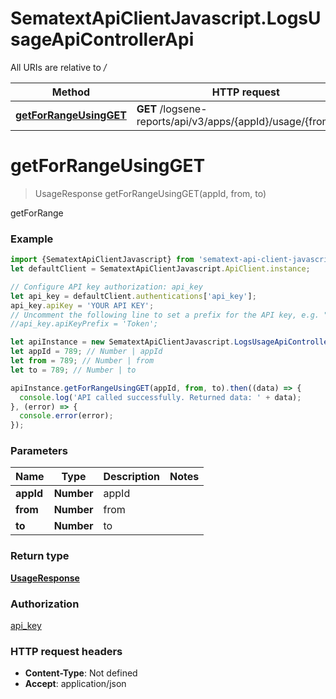 # SematextApiClientJavascript.LogsUsageApiControllerApi

All URIs are relative to */*

| Method                                                                      | HTTP request                                                   | Description |
| --------------------------------------------------------------------------- | -------------------------------------------------------------- | ----------- |
| [**getForRangeUsingGET**](LogsUsageApiControllerApi.md#getForRangeUsingGET) | **GET** /logsene-reports/api/v3/apps/{appId}/usage/{from}/{to} | getForRange |

<a name="getForRangeUsingGET"></a>

# **getForRangeUsingGET**

> UsageResponse getForRangeUsingGET(appId, from, to)

getForRange

### Example

```javascript
import {SematextApiClientJavascript} from 'sematext-api-client-javascript';
let defaultClient = SematextApiClientJavascript.ApiClient.instance;

// Configure API key authorization: api_key
let api_key = defaultClient.authentications['api_key'];
api_key.apiKey = 'YOUR API KEY';
// Uncomment the following line to set a prefix for the API key, e.g. "Token" (defaults to null)
//api_key.apiKeyPrefix = 'Token';

let apiInstance = new SematextApiClientJavascript.LogsUsageApiControllerApi();
let appId = 789; // Number | appId
let from = 789; // Number | from
let to = 789; // Number | to

apiInstance.getForRangeUsingGET(appId, from, to).then((data) => {
  console.log('API called successfully. Returned data: ' + data);
}, (error) => {
  console.error(error);
});

```

### Parameters

| Name      | Type       | Description | Notes |
| --------- | ---------- | ----------- | ----- |
| **appId** | **Number** | appId       |
| **from**  | **Number** | from        |
| **to**    | **Number** | to          |

### Return type

[**UsageResponse**](UsageResponse.md)

### Authorization

[api_key](../README.md#api_key)

### HTTP request headers

- **Content-Type**: Not defined
- **Accept**: application/json
